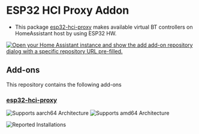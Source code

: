 # ESP32 HCI Proxy Addon 

- This package [esp32-hci-proxy](https://github.com/BogdanDIA/esp32-hci-proxy) makes available virtual BT controllers on HomeAssistant host by using ESP32 HW.

[![Open your Home Assistant instance and show the add add-on repository dialog with a specific repository URL pre-filled.](https://my.home-assistant.io/badges/supervisor_add_addon_repository.svg)](https://my.home-assistant.io/redirect/supervisor_add_addon_repository/?repository_url=https://github.com/BogdanDIA/esp32-hci-proxy-addon)


## Add-ons

This repository contains the following add-ons

### [esp32-hci-proxy](./esp32-hci-proxy)

![Supports aarch64 Architecture][aarch64-shield]
![Supports amd64 Architecture][amd64-shield]

![Reported Installations][installations-shield-stable]


<!--
 -->

[aarch64-shield]: https://img.shields.io/badge/aarch64-yes-green.svg
[amd64-shield]: https://img.shields.io/badge/amd64-yes-green.svg

[installations-shield-stable]: https://img.shields.io/badge/dynamic/json?url=https://analytics.home-assistant.io/addons.json&query=$["0d3ac654_esp32_hci_proxy"].total&label=Reported%20Installations&link=https://analytics.home-assistant.io/add-ons

